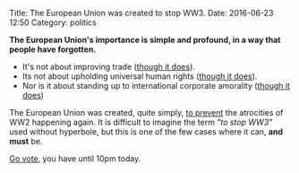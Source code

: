 Title: The European Union was created to stop WW3.
Date: 2016-06-23 12:50
Category: politics

**The European Union's importance is simple and profound, in a way that people have forgotten.**


 - It's not about improving trade ([though it does](http://www.ft.com/cms/s/2/3748166e-3151-11e6-ad39-3fee5ffe5b5b.html)).
 - Its not about upholding universal human rights ([though it does](https://en.wikipedia.org/wiki/European_Court_of_Human_Rights)).
 - Nor is it about standing up to international corporate amorality ([though it does](http://www.nytimes.com/2015/04/16/business/international/european-union-google-antitrust-case.html?_r=0))

The European Union was created, quite simply, [to prevent](https://en.wikipedia.org/wiki/European_Union#History) the atrocities of WW2 happening again.
It is difficult to imagine the term _"to stop WW3"_ used without hyperbole, but this is one of the few cases where it can, **and must** be.


[Go vote](http://www.bbc.co.uk/news/uk-politics-eu-referendum-36584905), you have until 10pm today.
